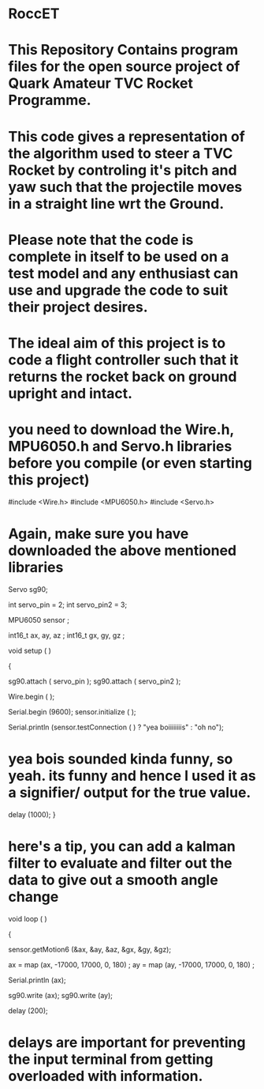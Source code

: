 # RoccET
# This Repository Contains program files for the open source project of Quark Amateur TVC Rocket Programme.
# This code gives a representation of the algorithm used to steer a TVC Rocket by controling it's pitch and yaw such that the projectile moves in a straight line wrt the Ground.
# Please note that the code is complete in itself to be used on a test model and any enthusiast can use and upgrade the code to suit their project desires.
# The ideal aim of this project is to code a flight controller such that it returns the rocket back on ground upright and intact.
# you need to download the Wire.h, MPU6050.h and Servo.h libraries before you compile (or even starting this project)


#include <Wire.h> 
#include <MPU6050.h>
#include <Servo.h> 

# Again, make sure you have downloaded the above mentioned libraries

Servo sg90;          

int servo_pin = 2;
int servo_pin2 = 3;

MPU6050 sensor ;

int16_t ax, ay, az ;
int16_t gx, gy, gz ;

void setup ( )

{

sg90.attach ( servo_pin );
sg90.attach ( servo_pin2 );

Wire.begin ( );

Serial.begin  (9600);
sensor.initialize ( );

Serial.println (sensor.testConnection ( ) ? "yea boiiiiiiiis" : "oh no");

# yea bois sounded kinda funny, so yeah. its funny and hence I used it as a signifier/ output for the true value.

delay (1000);
}

# here's a tip, you can add a kalman filter to evaluate and filter out the data to give out a smooth angle change


void loop ( )

{

sensor.getMotion6 (&ax, &ay, &az, &gx, &gy, &gz);

ax = map (ax, -17000, 17000, 0, 180) ;
ay = map (ay, -17000, 17000, 0, 180) ;

Serial.println (ax);

sg90.write (ax);
sg90.write (ay);

delay (200);
# delays are important for preventing the input terminal from getting overloaded with information.


